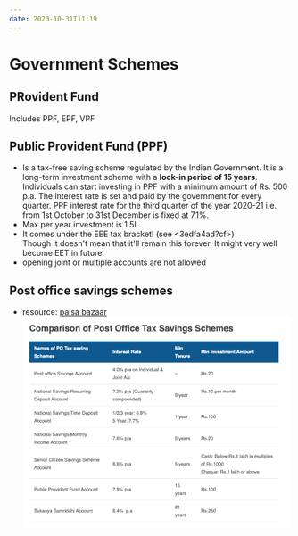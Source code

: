 ```yaml
---
date: 2020-10-31T11:19
---
```


# Government Schemes

## PRovident Fund
Includes PPF, EPF, VPF

## Public Provident Fund (PPF) 
- Is a tax-free saving scheme regulated by the Indian Government. It is a long-term investment scheme with a **lock-in period of 15 years**. Individuals can start investing in PPF with a minimum amount of Rs. 500 p.a. The interest rate is set and paid by the government for every quarter. PPF interest rate for the third quarter of the year 2020-21 i.e. from 1st October to 31st December is fixed at 7.1%. 
- Max per year investment is 1.5L.
- It comes under the EEE tax bracket! (see <3edfa4ad?cf>)  
Though it doesn't mean that it'll remain this forever. It might very well become EET in future.
- opening joint or multiple accounts are not allowed


## Post office savings schemes
- resource: [paisa bazaar](https://www.paisabazaar.com/saving-schemes/post-office-tax-saving-scheme/)
![](static/post_office_savings_scheme.png)
